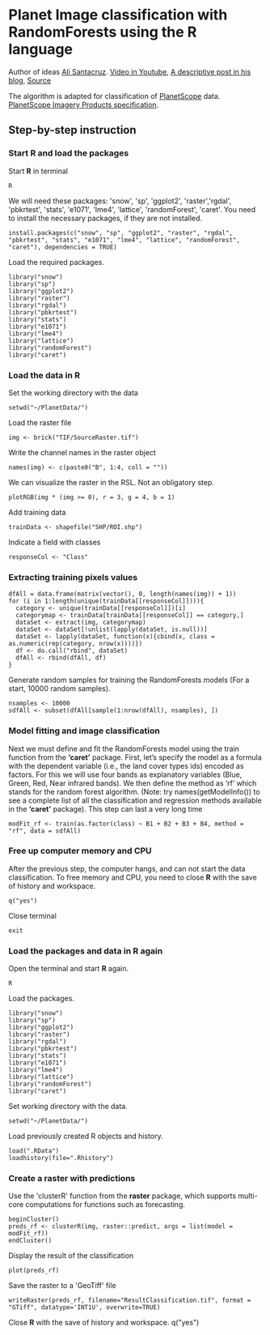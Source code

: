 # Planet Image classification with RandomForests using the R language
Author of ideas [Ali Santacruz](https://github.com/amsantac). [Video in Youtube](https://youtu.be/fal4Jj81uMA), [A descriptive post in his blog](http://amsantac.co/blog/en/2015/11/28/classification-r.html), [Source](https://gist.github.com/amsantac/5183c0c71a8dcbc27a4f)

The algorithm is adapted for classification of [PlanetScope](https://www.planet.com/) data. [PlanetScope Imagery Products specification](https://www.planet.com/docs/spec-sheets/sat-imagery/). 

## Step-by-step instruction

### Start R and load the packages
Start **R** in terminal
```{sh}
R
```

We will need these packages: 'snow', 'sp', 'ggplot2', 'raster','rgdal', 'pbkrtest', 'stats', 'e1071', 'lme4', 'lattice', 'randomForest', 'caret'.
You need to install the necessary packages, if they are not installed.
```{r}
install.packages(c("snow", "sp", "ggplot2", "raster", "rgdal", "pbkrtest", "stats", "e1071", "lme4", "lattice", "randomForest", "caret"), dependencies = TRUE)
```

Load the required packages.
```{r}
library("snow")
library("sp")
library("ggplot2")
library("raster")
library("rgdal")
library("pbkrtest")
library("stats")
library("e1071")
library("lme4")
library("lattice")
library("randomForest")
library("caret")
```

### Load the data in R
Set the working directory with the data
```{r}
setwd("~/PlanetData/")
```

Load the raster file
```{r}
img <- brick("TIF/SourceRaster.tif")
```

Write the channel names in the raster object
```{r}
names(img) <- c(paste0("B", 1:4, coll = ""))
```

We can visualize the raster in the RSL. Not an obligatory step.
```{r}
plotRGB(img * (img >= 0), r = 3, g = 4, b = 1)
```

Add training data
```{r}
trainData <- shapefile("SHP/ROI.shp")
```

Indicate a field with classes
```{r}
responseCol <- "Class"
```

### Extracting training pixels values
```{r}
dfAll = data.frame(matrix(vector(), 0, length(names(img)) + 1))
for (i in 1:length(unique(trainData[[responseCol]]))){
  category <- unique(trainData[[responseCol]])[i]
  categorymap <- trainData[trainData[[responseCol]] == category,]
  dataSet <- extract(img, categorymap)
  dataSet <- dataSet[!unlist(lapply(dataSet, is.null))]
  dataSet <- lapply(dataSet, function(x){cbind(x, class = as.numeric(rep(category, nrow(x))))})
  df <- do.call("rbind", dataSet)
  dfAll <- rbind(dfAll, df)
}
```

Generate random samples for training the RandomForests models (For a start, 10000 random samples). 
```{r}
nsamples <- 10000
sdfAll <- subset(dfAll[sample(1:nrow(dfAll), nsamples), ])
```

### Model fitting and image classification
Next we must define and fit the RandomForests model using the train function from the **‘caret’** package.
First, let’s specify the model as a formula with the dependent variable (i.e., the land cover types ids) encoded as factors.
For this we will use four bands as explanatory variables (Blue, Green, Red, Near infrared bands). We then define the method as ‘rf’ which stands for the random forest algorithm. (Note: try names(getModelInfo()) to see a complete list of all the classification and regression methods available in the **‘caret’** package).
This step can last a very long time
```{r}
modFit_rf <- train(as.factor(class) ~ B1 + B2 + B3 + B4, method = "rf", data = sdfAll)
```

### Free up computer memory and CPU
After the previous step, the computer hangs, and can not start the data classification.
To free memory and CPU, you need to close **R** with the save of history and workspace.
```{r}
q("yes")
```

Close terminal
```{sh}
exit
```

### Load the packages and data in R again
Open the terminal and start **R** again.
```{sh}
R
```

Load the packages.
```{r}
library("snow")
library("sp")
library("ggplot2")
library("raster")
library("rgdal")
library("pbkrtest")
library("stats")
library("e1071")
library("lme4")
library("lattice")
library("randomForest")
library("caret")
```

Set working directory with the data.
```{r}
setwd("~/PlanetData/")
```

Load previously created R objects and history.
```{r}
load(".RData")
loadhistory(file=".Rhistory")
```

### Create a raster with predictions
Use the 'clusterR' function from the **raster** package, which supports multi-core computations for functions such as forecasting.
```{r}
beginCluster()
preds_rf <- clusterR(img, raster::predict, args = list(model = modFit_rf))
endCluster()
```

Display the result of the classification
```{r}
plot(preds_rf)
```

Save the raster to a 'GeoTiff' file
```{r}
writeRaster(preds_rf, filename="ResultClassification.tif", format = "GTiff", datatype='INT1U', overwrite=TRUE)
```
Close **R** with the save of history and workspace.
q("yes")


